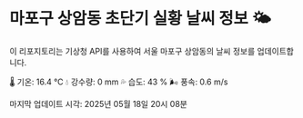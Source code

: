 
# 마포구 상암동 초단기 실황 날씨 정보 🌤️

이 리포지토리는 기상청 API를 사용하여 서울 마포구 상암동의 날씨 정보를 업데이트합니다. 

🌡️ 기온: 16.4 ℃
💧 강수량: 0 mm
💦 습도: 43 %
🌬️ 풍속: 0.6 m/s

마지막 업데이트 시각: 2025년 05월 18일 20시 08분    

